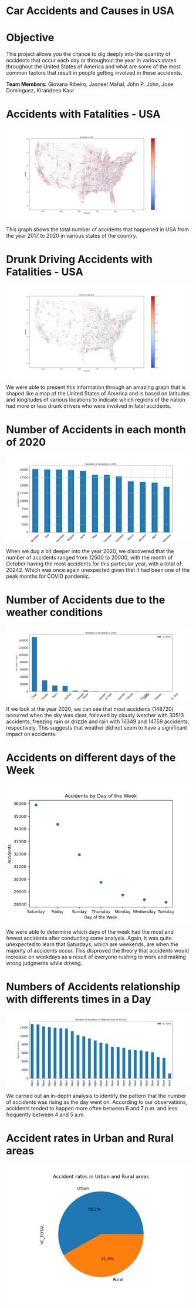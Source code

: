# Car Accidents and Causes in USA

# Objective

This project allows you the chance to dig deeply into the quantity of accidents that occur each day or throughout the year in various states throughout the United States of America and what are some of the most common factors that result in people getting involved in these accidents.

**Team Members:** Giovana Ribeiro, Jasneel Mahal, John P. John, Jose Dominguez, Kirandeep Kaur

# Accidents with Fatalities - USA

![image](https://github.com/Jasneel/WeatherVsAccidents/blob/main/Accident_USA.png)

This graph shows the total number of accidents that happened in USA from the year 2017 to 2020 in various states of the country.

# Drunk Driving Accidents with Fatalities - USA

![image](https://github.com/Jasneel/WeatherVsAccidents/blob/main/Accident_Drunk.png)

We were able to present this information through an amazing graph that is shaped like a map of the United States of America and is based on latitudes and longitudes of various locations to indicate which regions of the nation had more or less drunk drivers who were involved in fatal accidents.

# Number of Accidents in each month of 2020

![image](https://github.com/Jasneel/WeatherVsAccidents/blob/main/Accident_by_month_2020.png)

When we dug a bit deeper into the year 2020, we discovered that the number of accidents ranged from 12500 to 20000, with the month of October having the most accidents for this particular year, with a total of: 20242. Which was once again unexpected given that it had been one of the peak months for COVID pandemic.

# Number of Accidents due to the weather conditions

![image](https://github.com/Jasneel/WeatherVsAccidents/blob/main/Accident_by_Wetaher.png)

If we look at the year 2020, we can see that most accidents (148720) occurred when the sky was clear, followed by cloudy weather with 30513 accidents, freezing rain or drizzle and rain with 16349 and 14759 accidents, respectively. This suggests that weather did not seem to have a significant impact on accidents.

# Accidents on different days of the Week

![image](https://github.com/Jasneel/WeatherVsAccidents/blob/main/Accident_by_Day.png)

We were able to determine which days of the week had the most and fewest accidents after conducting some analysis. Again, it was quite unexpected to learn that Saturdays, which are weekends, are when the majority of accidents occur. This disproved the theory that accidents would increase on weekdays as a result of everyone rushing to work and making wrong judgments while driving.

# Numbers of Accidents relationship with differents times in a Day

![image](https://github.com/Jasneel/WeatherVsAccidents/blob/main/Accident_by_Time.png)

We carried out an in-depth analysis to identify the pattern that the number of accidents was rising as the day went on. According to our observations, accidents tended to happen more often between 6 and 7 p.m. and less frequently between 4 and 5 a.m.

# Accident rates in Urban and Rural areas

![image](https://github.com/Jasneel/WeatherVsAccidents/blob/main/Accident_Urban_Rural.png)




